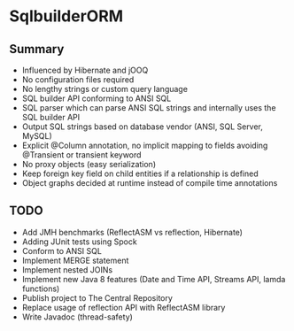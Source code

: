 # SqlbuilderORM

## Summary
- Influenced by Hibernate and jOOQ
- No configuration files required
- No lengthy strings or custom query language
- SQL builder API conforming to ANSI SQL
- SQL parser which can parse ANSI SQL strings and internally uses the SQL builder API
- Output SQL strings based on database vendor (ANSI, SQL Server, MySQL)
- Explicit @Column annotation, no implicit mapping to fields avoiding @Transient or transient keyword
- No proxy objects (easy serialization)
- Keep foreign key field on child entities if a relationship is defined
- Object graphs decided at runtime instead of compile time annotations

## TODO
- Add JMH benchmarks (ReflectASM vs reflection, Hibernate)
- Adding JUnit tests using Spock
- Conform to ANSI SQL
- Implement MERGE statement
- Implement nested JOINs
- Implement new Java 8 features (Date and Time API, Streams API, lamda functions)
- Publish project to The Central Repository
- Replace usage of reflection API with ReflectASM library
- Write Javadoc (thread-safety)